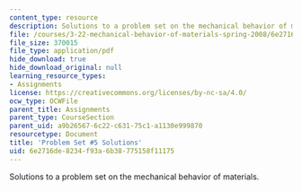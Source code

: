 ```yaml
---
content_type: resource
description: Solutions to a problem set on the mechanical behavior of materials.
file: /courses/3-22-mechanical-behavior-of-materials-spring-2008/6e2716de8234f93a6b38775158f11175_sol5.pdf
file_size: 370015
file_type: application/pdf
hide_download: true
hide_download_original: null
learning_resource_types:
- Assignments
license: https://creativecommons.org/licenses/by-nc-sa/4.0/
ocw_type: OCWFile
parent_title: Assignments
parent_type: CourseSection
parent_uid: a9b26567-6c22-c631-75c1-a1130e999870
resourcetype: Document
title: 'Problem Set #5 Solutions'
uid: 6e2716de-8234-f93a-6b38-775158f11175
---
```

Solutions to a problem set on the mechanical behavior of materials.
